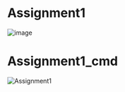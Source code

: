 # Assignment1
![image](https://user-images.githubusercontent.com/117542420/205092501-1f92532b-88e5-4ca2-9028-49e8391c79a7.png)
# Assignment1_cmd
![Assignment1](https://user-images.githubusercontent.com/117542420/205092673-6086d08d-e00f-4ad5-8089-f7dcfc090864.PNG)


